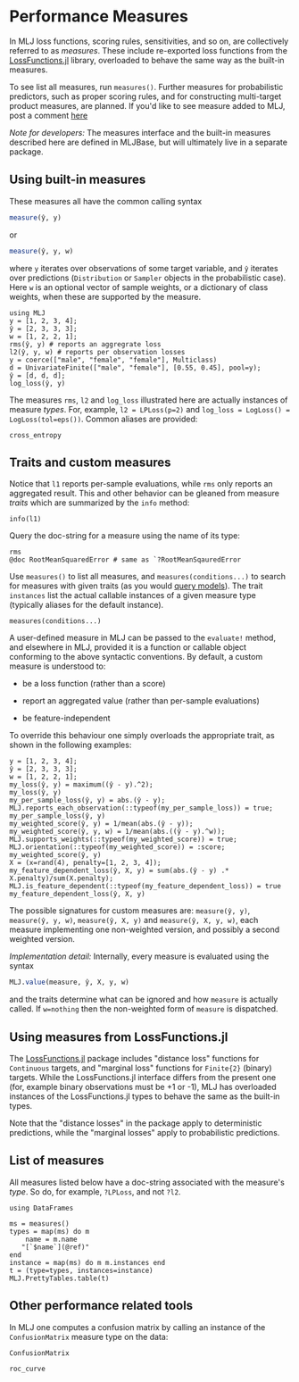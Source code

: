 # Performance Measures

In MLJ loss functions, scoring rules, sensitivities, and so on, are
collectively referred to as *measures*. These include re-exported loss
functions from the
[LossFunctions.jl](https://github.com/JuliaML/LossFunctions.jl)
library, overloaded to behave the same way as the built-in measures.

To see list all measures, run `measures()`.  Further measures for
probabilistic predictors, such as proper scoring rules, and for
constructing multi-target product measures, are planned.  If you'd like
to see measure added to MLJ, post a comment
[here](https://github.com/alan-turing-institute/MLJBase.jl/issues/299)

*Note for developers:* The measures interface and the built-in
measures described here are defined in MLJBase, but will ultimately live
in a separate package.


## Using built-in measures

These measures all have the common calling syntax

```julia
measure(ŷ, y)
```

or

```julia
measure(ŷ, y, w)
```

where `y` iterates over observations of some target variable, and `ŷ`
iterates over predictions (`Distribution` or `Sampler` objects in the
probabilistic case). Here `w` is an optional vector of sample weights,
or a dictionary of class weights, when these are supported by the
measure.

```@repl losses_and_scores
using MLJ
y = [1, 2, 3, 4];
ŷ = [2, 3, 3, 3];
w = [1, 2, 2, 1];
rms(ŷ, y) # reports an aggregrate loss
l2(ŷ, y, w) # reports per observation losses
y = coerce(["male", "female", "female"], Multiclass)
d = UnivariateFinite(["male", "female"], [0.55, 0.45], pool=y);
ŷ = [d, d, d];
log_loss(ŷ, y)
```

The measures `rms`, `l2` and `log_loss` illustrated here are actually
        instances of measure *types*. For, example, `l2 = LPLoss(p=2)` and
`log_loss = LogLoss() = LogLoss(tol=eps())`. Common aliases are
provided:

```@repl losses_and_scores
cross_entropy
```

## Traits and custom measures

Notice that `l1` reports per-sample evaluations, while `rms`
only reports an aggregated result. This and other behavior can be
gleaned from measure *traits* which are summarized by the `info`
method:

```@repl losses_and_scores
info(l1)
```

Query the doc-string for a measure using the name of its type:

```@repl losses_and_scores
rms
@doc RootMeanSquaredError # same as `?RootMeanSqauredError
```

Use `measures()` to list all measures, and `measures(conditions...)` to
search for measures with given traits (as you would [query
models](model_search.md)). The trait `instances` list the actual
callable instances of a given measure type (typically aliases for the
default instance).

```@docs
measures(conditions...)
```

A user-defined measure in MLJ can be passed to the `evaluate!`
method, and elsewhere in MLJ, provided it is a function or callable
object conforming to the above syntactic conventions. By default, a
custom measure is understood to:

- be a loss function (rather than a score)

- report an aggregated value (rather than per-sample evaluations)

- be feature-independent

To override this behaviour one simply overloads the appropriate trait,
as shown in the following examples:

```@repl losses_and_scores
y = [1, 2, 3, 4];
ŷ = [2, 3, 3, 3];
w = [1, 2, 2, 1];
my_loss(ŷ, y) = maximum((ŷ - y).^2);
my_loss(ŷ, y)
my_per_sample_loss(ŷ, y) = abs.(ŷ - y);
MLJ.reports_each_observation(::typeof(my_per_sample_loss)) = true;
my_per_sample_loss(ŷ, y)
my_weighted_score(ŷ, y) = 1/mean(abs.(ŷ - y));
my_weighted_score(ŷ, y, w) = 1/mean(abs.((ŷ - y).^w));
MLJ.supports_weights(::typeof(my_weighted_score)) = true;
MLJ.orientation(::typeof(my_weighted_score)) = :score;
my_weighted_score(ŷ, y)
X = (x=rand(4), penalty=[1, 2, 3, 4]);
my_feature_dependent_loss(ŷ, X, y) = sum(abs.(ŷ - y) .* X.penalty)/sum(X.penalty);
MLJ.is_feature_dependent(::typeof(my_feature_dependent_loss)) = true
my_feature_dependent_loss(ŷ, X, y)
```

The possible signatures for custom measures are: `measure(ŷ, y)`,
`measure(ŷ, y, w)`, `measure(ŷ, X, y)` and `measure(ŷ, X, y, w)`, each
measure implementing one non-weighted version, and possibly a second
weighted version.

*Implementation detail:* Internally, every measure is evaluated using
the syntax

```julia
MLJ.value(measure, ŷ, X, y, w)
```
and the traits determine what can be ignored and how `measure` is actually called. If `w=nothing` then the non-weighted form of `measure` is
dispatched.

## Using measures from LossFunctions.jl

The [LossFunctions.jl](https://github.com/JuliaML/LossFunctions.jl)
package includes "distance loss" functions for `Continuous` targets,
and "marginal loss" functions for `Finite{2}` (binary) targets. While the
LossFunctions.jl interface differs from the present one (for, example
binary observations must be +1 or -1), MLJ has overloaded instances
of the LossFunctions.jl types to behave the same as the built-in
types.

Note that the "distance losses" in the package apply to deterministic
predictions, while the "marginal losses" apply to probabilistic
predictions.


## List of measures

All measures listed below have a doc-string associated with the measure's
*type*. So do, for example, `?LPLoss`, and not `?l2`.

```@setup losses_and_scores
using DataFrames

ms = measures()
types = map(ms) do m
    name = m.name
   "[`$name`](@ref)"
end
instance = map(ms) do m m.instances end
t = (type=types, instances=instance)
MLJ.PrettyTables.table(t)
```


## Other performance related tools

In MLJ one computes a confusion matrix by calling an instance of the
`ConfusionMatrix` measure type on the data:

```@docs
ConfusionMatrix
```

```@docs
roc_curve
```
